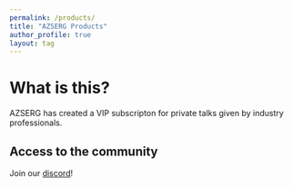 ```yaml
---
permalink: /products/
title: "AZSERG Products"
author_profile: true
layout: tag
---
```


# What is this?
AZSERG has created a VIP subscripton for private talks given by industry professionals. 


## Access to the community

Join our [discord](https://discord.gg/cXukpqt7JN)!
